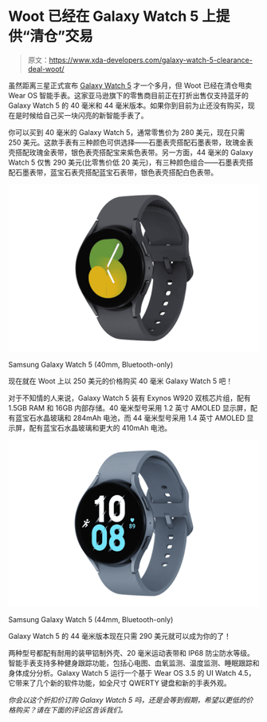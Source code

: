 # Woot 已经在 Galaxy Watch 5 上提供“清仓”交易

> 原文：<https://www.xda-developers.com/galaxy-watch-5-clearance-deal-woot/>

虽然距离三星正式宣布 [Galaxy Watch 5](https://www.xda-developers.com/samsung-galaxy-watch-5-review/) 才一个多月，但 Woot 已经在清仓甩卖 Wear OS 智能手表。这家亚马逊旗下的零售商目前正在打折出售仅支持蓝牙的 Galaxy Watch 5 的 40 毫米和 44 毫米版本。如果你到目前为止还没有购买，现在是时候给自己买一块闪亮的新智能手表了。

你可以买到 40 毫米的 Galaxy Watch 5，通常零售价为 280 美元，现在只需 250 美元。这款手表有三种颜色可供选择——石墨表壳搭配石墨表带，玫瑰金表壳搭配玫瑰金表带，银色表壳搭配宝来紫色表带。另一方面，44 毫米的 Galaxy Watch 5 仅售 290 美元(比零售价低 20 美元)，有三种颜色组合——石墨表壳搭配石墨表带，蓝宝石表壳搭配蓝宝石表带，银色表壳搭配白色表带。

 <picture>![Get your hands on the 40mm Galaxy Watch 5 for just $250 on Woot right now!](img/b2d48e1a56d3d56724590ea68f424817.png)</picture> 

Samsung Galaxy Watch 5 (40mm, Bluetooth-only)

现在就在 Woot 上以 250 美元的价格购买 40 毫米 Galaxy Watch 5 吧！

对于不知情的人来说，Galaxy Watch 5 装有 Exynos W920 双核芯片组，配有 1.5GB RAM 和 16GB 内部存储。40 毫米型号采用 1.2 英寸 AMOLED 显示屏，配有蓝宝石水晶玻璃和 284mAh 电池，而 44 毫米型号采用 1.4 英寸 AMOLED 显示屏，配有蓝宝石水晶玻璃和更大的 410mAh 电池。

 <picture>![The 44mm variant of the Galaxy Watch 5 can be yours for just $290 right now!](img/46fb38d23aaf4d610ea1fca17c8fc16e.png)</picture> 

Samsung Galaxy Watch 5 (44mm, Bluetooth-only)

Galaxy Watch 5 的 44 毫米版本现在只需 290 美元就可以成为你的了！

两种型号都配有耐用的装甲铝制外壳、20 毫米运动表带和 IP68 防尘防水等级。智能手表支持多种健身跟踪功能，包括心电图、血氧监测、温度监测、睡眠跟踪和身体成分分析。Galaxy Watch 5 运行一个基于 Wear OS 3.5 的 UI Watch 4.5，它带来了几个新的软件功能，如全尺寸 QWERTY 键盘和新的手表外观。

*你会以这个折扣价订购 Galaxy Watch 5 吗，还是会等到假期，希望以更低的价格购买？请在下面的评论区告诉我们。*